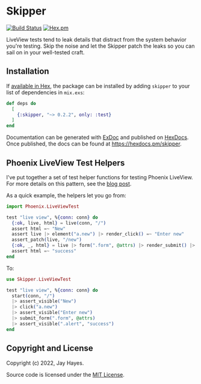 # Skipper

[![Build Status](https://github.com/iamvery/skipper/actions/workflows/ci.yml/badge.svg)](https://github.com/iamvery/skipper/actions/workflows/ci.yml) [![Hex.pm](https://img.shields.io/hexpm/v/skipper.svg)](https://hex.pm/packages/skipper)

LiveView tests tend to leak details that distract from the system behavior
you're testing. Skip the noise and let the Skipper patch the leaks so you can
sail on in your well-tested craft.

## Installation

If [available in Hex](https://hex.pm/docs/publish), the package can be installed
by adding `skipper` to your list of dependencies in `mix.exs`:

```elixir
def deps do
  [
    {:skipper, "~> 0.2.2", only: :test}
  ]
end
```

Documentation can be generated with [ExDoc](https://github.com/elixir-lang/ex_doc)
and published on [HexDocs](https://hexdocs.pm). Once published, the docs can
be found at <https://hexdocs.pm/skipper>.

## Phoenix LiveView Test Helpers

I've put together a set of test helper functions for testing Phoenix LiveView.
For more details on this pattern, see the [blog post][live-view-helpers-blog].

As a quick example, the helpers let you go from:

```elixir
import Phoenix.LiveViewTest

test "live view", %{conn: conn} do
  {:ok, live, html} = live(conn, "/")
  assert html =~ "New"
  assert live |> element("a.new") |> render_click() =~ "Enter new"
  assert_patch(live, "/new")
  {:ok, _, html} = live |> form(".form", @attrs) |> render_submit() |> follow_redirect(conn)
  assert html =~ "success"
end
```

To:

```elixir
use Skipper.LiveViewTest

test "live view", %{conn: conn} do
  start(conn, "/")
  |> assert_visible("New")
  |> click("a.new")
  |> assert_visible("Enter new")
  |> submit_form(".form", @attrs)
  |> assert_visible(".alert", "success")
end
```

## Copyright and License

Copyright (c) 2022, Jay Hayes.

Source code is licensed under the [MIT License](LICENSE.md).


[live-view-helpers-blog]: https://iamvery.com/2022/10/19/better-live-view-tests.html
